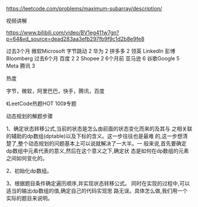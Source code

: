 https://leetcode.com/problems/maximum-subarray/description/


视频讲解

https://www.bilibili.com/video/BV1eg411w7gn?p=64&vd_source=dead283aa3efb297fb9f9c1d2b8e9fe8

过去3个月
微软Microsoft
字节跳动
2
华为
2
拼多多
2
领英 Linkedln
彭博Bloomberg
过去6个月
百度
2
2
Shopee
2
6个月前
亚马逊
6
谷歌Google
5
Meta
腾讯
3


热度

字节，微软，阿里巴巴，快手，腾讯，百度

《LeetCode热题HOT 100》专题

动态规划的解题步骤

1、确定状态转移公式,当前的状态是怎么由前面的状态变化而来的及其与
之相关联的辅助的dp数组(dptable)以及下标的含义。这一步往往也是最难
的,这一步想清楚了,整个动态规划的问题基本上可以说就解决了一大半。一
般来说,首先要确定dp数组中元素代表的意义,然后在这个意义之下,确定状
态是如何在dp数组的元素之间如何变化的。

2、初始化dp数组。

3、根据题目条件确定遍历顺序,并实现状态转移公式。
同时在实现的过程中,可以适当的输出dp数组的值,确定自己的代码实现思
路无误。具体怎么做,我们用一个实际的题目来说明。

